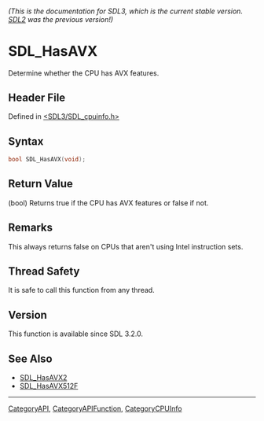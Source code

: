 ###### (This is the documentation for SDL3, which is the current stable version. [SDL2](https://wiki.libsdl.org/SDL2/) was the previous version!)
# SDL_HasAVX

Determine whether the CPU has AVX features.

## Header File

Defined in [<SDL3/SDL_cpuinfo.h>](https://github.com/libsdl-org/SDL/blob/main/include/SDL3/SDL_cpuinfo.h)

## Syntax

```c
bool SDL_HasAVX(void);
```

## Return Value

(bool) Returns true if the CPU has AVX features or false if not.

## Remarks

This always returns false on CPUs that aren't using Intel instruction sets.

## Thread Safety

It is safe to call this function from any thread.

## Version

This function is available since SDL 3.2.0.

## See Also

- [SDL_HasAVX2](SDL_HasAVX2)
- [SDL_HasAVX512F](SDL_HasAVX512F)

----
[CategoryAPI](CategoryAPI), [CategoryAPIFunction](CategoryAPIFunction), [CategoryCPUInfo](CategoryCPUInfo)

